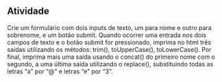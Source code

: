 ## Atividade

Crie um formulário com dois inputs de texto, um para nome e outro para sobrenome, e um botão submit.
Quando ocorrer uma entrada nos dois campos de texto e o botão submit for pressionado, imprima no html três saídas utilizando os métodos: trim(), toUpperCase(), toLowerCase().
Por final, imprima mais uma saída usando o concat() do primeiro nome com o segundo, a uma última saída utilizando o replace(), substituindo todas as letras “a” por “@” e letras “e” por “3”.